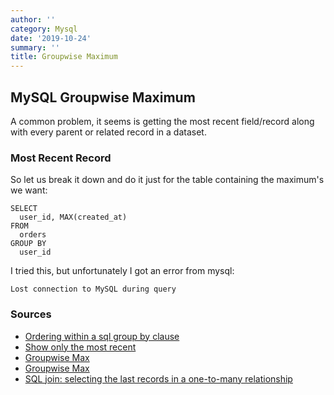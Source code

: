 ```yaml
---
author: ''
category: Mysql
date: '2019-10-24'
summary: ''
title: Groupwise Maximum
---
```

## MySQL Groupwise Maximum

A common problem, it seems is getting the most recent field/record along with every parent or related record in a dataset.

### Most Recent Record

So let us break it down and do it just for the table containing the maximum's we want:

    SELECT
      user_id, MAX(created_at)
    FROM
      orders
    GROUP BY
      user_id

I tried this, but unfortunately I got an error from mysql:

    Lost connection to MySQL during query



### Sources

* [Ordering within a sql group by clause](https://thoughtbot.com/blog/ordering-within-a-sql-group-by-clause)
* [Show only the most recent](https://stackoverflow.com/questions/1368331/show-only-most-recent-date-from-joined-mysql-table)
* [Groupwise Max](http://mysql.rjweb.org/doc.php/groupwise_max)
* [Groupwise Max](http://jan.kneschke.de/projects/mysql/groupwise-max/)
* [SQL join: selecting the last records in a one-to-many relationship](https://stackoverflow.com/questions/2111384/sql-join-selecting-the-last-records-in-a-one-to-many-relationship)
